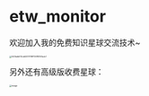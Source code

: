 # etw_monitor

欢迎加入我的免费知识星球交流技术~

<img src="https://github.com/user-attachments/assets/f6723cf5-260f-4d8d-b301-46cef5dc89e1" alt="043bdb512cb6201708f72618357acb7" style="zoom: 25%;" />



另外还有高级版收费星球：

<img src="https://github.com/user-attachments/assets/074e9b5e-158b-4684-a189-3b8e72575bb6" alt="image" style="zoom:25%;" />

